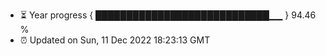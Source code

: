 - ⏳ Year progress { ████████████████████████████▁▁ } 94.46 %
- ⏰ Updated on Sun, 11 Dec 2022 18:23:13 GMT

